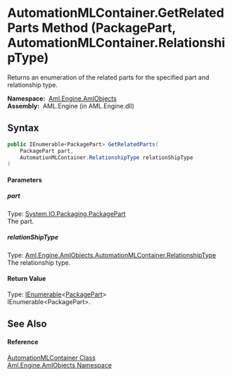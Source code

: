 AutomationMLContainer.GetRelatedParts Method (PackagePart, AutomationMLContainer.RelationshipType)
==================================================================================================
Returns an enumeration of the related parts for the specified part and relationship type.

  **Namespace:**  [Aml.Engine.AmlObjects][1]  
  **Assembly:**  AML.Engine (in AML.Engine.dll)

Syntax
------

```csharp
public IEnumerable<PackagePart> GetRelatedParts(
	PackagePart part,
	AutomationMLContainer.RelationshipType relationShipType
)
```

#### Parameters

##### *part*
Type: [System.IO.Packaging.PackagePart][2]  
 The part.

##### *relationShipType*
Type: [Aml.Engine.AmlObjects.AutomationMLContainer.RelationshipType][3]  
 The relationship type.

#### Return Value
Type: [IEnumerable][4]&lt;[PackagePart][2]>  
 IEnumerable&lt;PackagePart>. 

See Also
--------

#### Reference
[AutomationMLContainer Class][5]  
[Aml.Engine.AmlObjects Namespace][1]  

[1]: ../README.md
[2]: https://docs.microsoft.com/dotnet/api/system.io.packaging.packagepart
[3]: ../AutomationMLContainer_RelationshipType/README.md
[4]: https://docs.microsoft.com/dotnet/api/system.collections.generic.ienumerable-1
[5]: README.md
[6]: https://www.automationml.org
[7]: ../../icons/logoShade.png